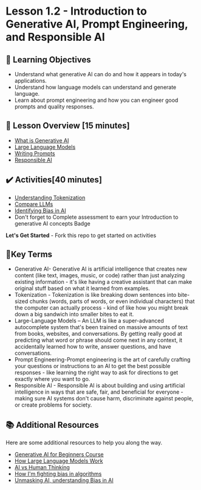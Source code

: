 # Lesson 1.2 - Introduction to Generative AI, Prompt Engineering, and Responsible AI

## 🎯 Learning Objectives
- Understand what generative AI can do and how it appears in today's applications.
- Understand how language models can understand and generate language.
- Learn about prompt engineering and how you can engineer good prompts and quality responses.

## :pushpin: Lesson Overview [15 minutes]
- [What is Generative AI](../lesson-1.2/what-is-generative-ai.md)
- [Large Language Models](../lesson-1.2/use-llm.md)
- [Writing Prompts](../lesson-1.2/writing-prompts.md)
- [Responsible AI](../lesson-1.2/responsible-ai.md)

## ✔️ Activities[40 minutes]

- [Understanding Tokenization](../lesson-1.2/exercises/tokenization.md)
- [Compare LLMs](../lesson-1.2/exercises/comparing-llms.md)
- [Identifying Bias in AI](../lesson-1.2/exercises/bias-in-ai.md)
- Don't forget to Complete assessment to earn your Introduction to generative AI concepts Badge

**Let's Get Started** - Fork this repo to get started on activities

## 📑Key Terms
- Generative AI- Generative AI is artificial intelligence that creates new content (like text, images, music, or code) rather than just analyzing existing information - it's like having a creative assistant that can make original stuff based on what it learned from examples.
- Tokenization - Tokenization is like breaking down sentences into bite-sized chunks (words, parts of words, or even individual characters) that the computer can actually process - kind of like how you might break down a big sandwich into smaller bites to eat it.
- Large-Language Models – An LLM is like a super-advanced autocomplete system that's been trained on massive amounts of text from books, websites, and conversations. By getting really good at predicting what word or phrase should come next in any context, it accidentally learned how to write, answer questions, and have conversations.
- Prompt Engineering-Prompt engineering is the art of carefully crafting your questions or instructions to an AI to get the best possible responses - like learning the right way to ask for directions to get exactly where you want to go.
- Responsible AI - Responsible AI is about building and using artificial intelligence in ways that are safe, fair, and beneficial for everyone - making sure AI systems don't cause harm, discriminate against people, or create problems for society.




## :books: Additional Resources
Here are some additional resources to help you along the way.
- [Generative AI for Beginners Course](https://microsoft.github.io/generative-ai-for-beginners/)
- [How Large Language Models Work](https://www.youtube.com/watch?v=5sLYAQS9sWQ&t=20s)
- [AI vs Human Thinking](https://www.youtube.com/watch?v=-ovM0daP6bw)
- [How I'm fighting bias in algorithms ](https://www.youtube.com/watch?v=UG_X_7g63rY)
- [Unmasking AI, understanding Bias in AI](https://www.youtube.com/watch?v=fliz8zjw1ZU)


